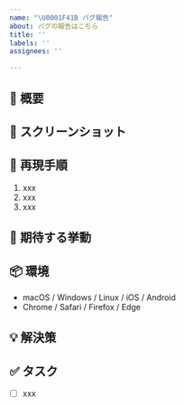 ```yaml
---
name: "\U0001F41B バグ報告"
about: バグの報告はこちら
title: ''
labels: ''
assignees: ''

---
```


## 🐛 概要

## 📸 スクリーンショット

## 👀 再現手順

1. xxx
2. xxx
3. xxx

## 🎨 期待する挙動

## 📦️ 環境

- macOS / Windows / Linux / iOS / Android
- Chrome / Safari / Firefox / Edge

## 💡 解決策

## ✅ タスク

- [ ] xxx
